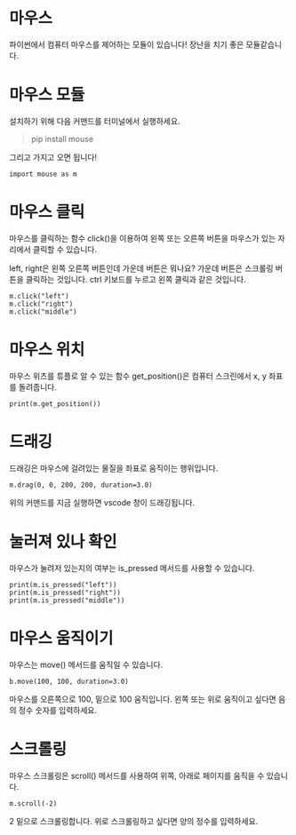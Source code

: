 # 마우스
파이썬에서 컴퓨터 마우스를 제어하는 모듈이 있습니다! 장난을 치기 좋은 모듈같습니다.

# 마우스 모듈
설치하기 위해 다음 커맨드를 터미널에서 실행하세요.

> pip install mouse

그리고 가지고 오면 됩니다!

```
import mouse as m
```

# 마우스 클릭
마우스를 클릭하는 함수 click()을 이용하여 왼쪽 또는 오른쪽 버튼을 마우스가 있는 자리에서 클릭할 수 있습니다.

left, right은 왼쪽 오른쪽 버튼인데 가운데 버튼은 뭐나요? 가운데 버튼은 스크롤링 버튼을 클릭하는 것입니다. ctrl 키보드를 누르고 왼쪽 클릭과 같은 것입니다.

```
m.click("left")
m.click("right")
m.click("middle")
```

# 마우스 위치
마우스 위츠를 튜플로 알 수 있는 함수 get_position()은 컴퓨터 스크린에서 x, y 좌표를 돌려줍니다.

```
print(m.get_position())
```

# 드래깅
드래깅은 마우스에 걸려있는 물질을 좌표로 움직이는 행위입니다.

```
m.drag(0, 0, 200, 200, duration=3.0)
```

위의 커맨드를 지금 실행하면 vscode 창이 드래깅됩니다.

# 눌러져 있나 확인
마우스가 눌려저 있는지의 여부는 is_pressed 메서드를 사용할 수 있습니다.

```
print(m.is_pressed("left"))
print(m.is_pressed("right"))
print(m.is_pressed("middle"))
```

# 마우스 움직이기
마우스는 move() 메서드를 움직일 수 있습니다.

```
b.move(100, 100, duration=3.0)
```

마우스를 오른쪽으로 100, 밑으로 100 움직입니다. 왼쪽 또는 위로 움직이고 싶다면 음의 정수 숫자를 입력하세요.

# 스크롤링
마우스 스크롤링은 scroll() 메서드를 사용하여 위쪽, 아래로 페이지를 움직을 수 있습니다.

```
m.scroll(-2)
```

2 밑으로 스크롤링합니다. 위로 스크롤링하고 싶다면 양의 정수를 입력하세요.
